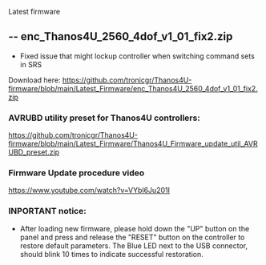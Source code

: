 Latest firmware


-- enc_Thanos4U_2560_4dof_v1_01_fix2.zip 
--------------------------------------------------
- Fixed issue that might lockup controller when switching command sets in SRS

Download here: https://github.com/tronicgr/Thanos4U-firmware/blob/main/Latest_Firmware/enc_Thanos4U_2560_4dof_v1_01_fix2.zip


### AVRUBD utility preset for Thanos4U controllers:
https://github.com/tronicgr/Thanos4U-firmware/blob/main/Latest_Firmware/Thanos4U_Firmware_update_util_AVRUBD_preset.zip

### Firmware Update procedure video
https://www.youtube.com/watch?v=VYbl6Ju201I

### INPORTANT notice:
- After loading new firmware, please hold down the "UP" button on the panel and press and release the "RESET" button on the controller to restore default parameters. The Blue LED next to the USB connector, should blink 10 times to indicate successful restoration.


